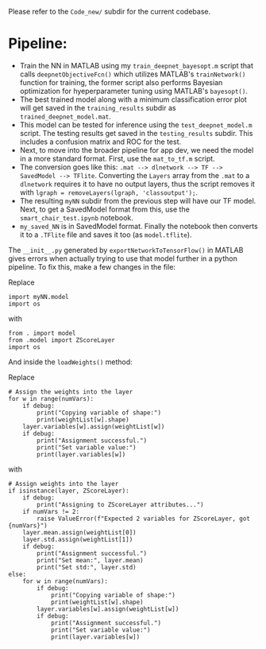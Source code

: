 Please refer to the `Code_new/` subdir for the current codebase. 

# Pipeline:
- Train the NN in MATLAB using my `train_deepnet_bayesopt.m` script that calls `deepnetObjectiveFcn()` which utilizes MATLAB's `trainNetwork()` function for training, the former script also performs Bayesian optimization for hyeperparameter tuning using MATLAB's `bayesopt()`. 
- The best trained model along with a minimum classification error plot will get saved in the `training_results` subdir as `trained_deepnet_model.mat`.
- This model can be tested for inference using the `test_deepnet_model.m` script. The testing results get saved in the `testing_results` subdir. This includes a confusion matrix and ROC for the test.
- Next, to move into the broader pipeline for app dev, we need the model in a more standard format. First, use the `mat_to_tf.m` script.
- The conversion goes like this: `.mat --> dlnetwork --> TF --> SavedModel --> TFlite`. Converting the `Layers` array from the `.mat` to a `dlnetwork` requires it to have no output layers, thus the script removes it with `lgraph = removeLayers(lgraph, 'classoutput');`.
- The resulting `myNN` subdir from the previous step will have our TF model. Next, to get a SavedModel format from this, use the `smart_chair_test.ipynb` notebook.
- `my_saved_NN` is in SavedModel format. Finally the notebook then converts it to a `.TFlite` file and saves it too (as `model.tflite`).  

The `__init__.py` generated by `exportNetworkToTensorFlow()` in MATLAB gives errors when actually trying to use that model further in a python pipeline.
To fix this, make a few changes in the file:

Replace
```
import myNN.model
import os
```
with
```
from . import model
from .model import ZScoreLayer
import os
```

And inside the `loadWeights()` method:

Replace
```
# Assign the weights into the layer
for w in range(numVars):
    if debug:
        print("Copying variable of shape:")
        print(weightList[w].shape)
    layer.variables[w].assign(weightList[w])
    if debug:
        print("Assignment successful.")
        print("Set variable value:")
        print(layer.variables[w])
```
with
```
# Assign weights into the layer
if isinstance(layer, ZScoreLayer):
    if debug:
        print("Assigning to ZScoreLayer attributes...")
    if numVars != 2:
        raise ValueError(f"Expected 2 variables for ZScoreLayer, got {numVars}")
    layer.mean.assign(weightList[0])
    layer.std.assign(weightList[1])
    if debug:
        print("Assignment successful.")
        print("Set mean:", layer.mean)
        print("Set std:", layer.std)
else:
    for w in range(numVars):
        if debug:
            print("Copying variable of shape:")
            print(weightList[w].shape)
        layer.variables[w].assign(weightList[w])
        if debug:
            print("Assignment successful.")
            print("Set variable value:")
            print(layer.variables[w])
```

